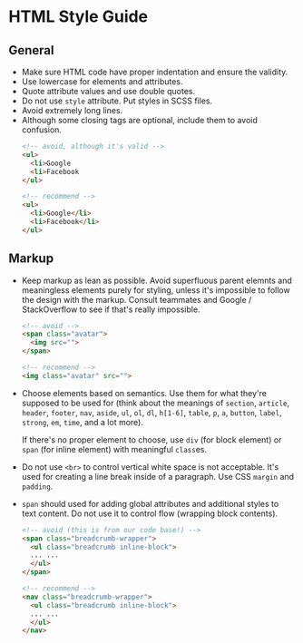 # HTML Style Guide

## General

- Make sure HTML code have proper indentation and ensure the validity.
- Use lowercase for elements and attributes.
- Quote attribute values and use double quotes.
- Do not use `style` attribute. Put styles in SCSS files.
- Avoid extremely long lines.
- Although some closing tags are optional, include them to avoid confusion.
  ```html
  <!-- avoid, although it's valid -->
  <ul>
    <li>Google
    <li>Facebook
  </ul>

  <!-- recommend -->
  <ul>
    <li>Google</li>
    <li>Facebook</li>
  </ul>
  ```

## Markup

- Keep markup as lean as possible. Avoid superfluous parent elemnts and meaningless elements purely for styling, unless it's impossible to follow the design with the markup. Consult teammates and Google / StackOverflow to see if that's really impossible.
  ```html
  <!-- avoid -->
  <span class="avatar">
    <img src="">
  </span>

  <!-- recommend -->
  <img class="avatar" src="">
  ```

- Choose elements based on semantics. Use them for what they're supposed to be used for (think about the meanings of `section`, `article`, `header`, `footer`, `nav`, `aside`, `ul`, `ol`, `dl`, `h[1-6]`, `table`, `p`, `a`, `button`, `label`, `strong`, `em`, `time`, and a lot more). 

  If there's no proper element to choose, use `div` (for block element) or `span` (for inline element) with meaningful `class`es.

- Do not use `<br>` to control vertical white space is not acceptable. It's used for creating a line break inside of a paragraph. Use CSS `margin` and `padding`.

- `span` should used for adding global attributes and additional styles to text content. Do not use it to control flow (wrapping block contents).
  ```html
  <!-- avoid (this is from our code base!) -->
  <span class="breadcrumb-wrapper">
    <ul class="breadcrumb inline-block">
    ... ...
    </ul>
  </span>

  <!-- recommend -->
  <nav class="breadcrumb-wrapper">
    <ul class="breadcrumb inline-block">
    ... ...
    </ul>
  </nav>
  ```
